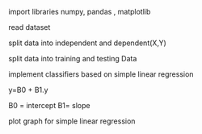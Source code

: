 import libraries numpy, pandas , matplotlib

read dataset

split data into independent and dependent(X,Y)

split data into training and testing Data


implement classifiers based on simple linear regression

y=B0 + B1.y

B0 = intercept
B1= slope

plot graph for simple linear regression
